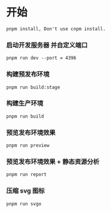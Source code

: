 # 开始

```
pnpm install, Don't use cnpm install.
```

### 启动开发服务器 并自定义端口

```
pnpm run dev --port = 4396
```

### 构建预发布环境

```
pnpm run build:stage
```

### 构建生产环境

```
pnpm run build
```

### 预览发布环境效果

```
pnpm run preview
```

### 预览发布环境效果 + 静态资源分析

```
pnpm run report
```

### 压缩 svg 图标

```
pnpm run svgo
```
